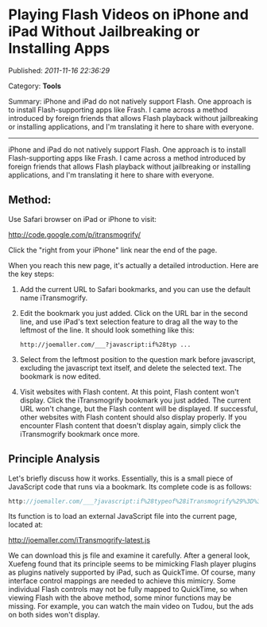 # Playing Flash Videos on iPhone and iPad Without Jailbreaking or Installing Apps

Published: *2011-11-16 22:36:29*

Category: __Tools__

Summary: iPhone and iPad do not natively support Flash. One approach is to install Flash-supporting apps like Frash. I came across a method introduced by foreign friends that allows Flash playback without jailbreaking or installing applications, and I'm translating it here to share with everyone.

---------

iPhone and iPad do not natively support Flash. One approach is to install Flash-supporting apps like Frash. I came across a method introduced by foreign friends that allows Flash playback without jailbreaking or installing applications, and I'm translating it here to share with everyone.

## Method:

Use Safari browser on iPad or iPhone to visit:

<http://code.google.com/p/itransmogrify/>

Click the "right from your iPhone" link near the end of the page.

When you reach this new page, it's actually a detailed introduction. Here are the key steps:

1. Add the current URL to Safari bookmarks, and you can use the default name iTransmogrify.

2. Edit the bookmark you just added. Click on the URL bar in the second line, and use iPad's text selection feature to drag all the way to the leftmost of the line. It should look something like this:

   ```
   http://joemaller.com/___?javascript:if%28typ ...
   ```

3. Select from the leftmost position to the question mark before javascript, excluding the javascript text itself, and delete the selected text. The bookmark is now edited.

4. Visit websites with Flash content. At this point, Flash content won't display. Click the iTransmogrify bookmark you just added. The current URL won't change, but the Flash content will be displayed. If successful, other websites with Flash content should also display properly. If you encounter Flash content that doesn't display again, simply click the iTransmogrify bookmark once more.

## Principle Analysis

Let's briefly discuss how it works. Essentially, this is a small piece of JavaScript code that runs via a bookmark. Its complete code is as follows:

```javascript
http://joemaller.com/___?javascript:if%28typeof%28iTransmogrify%29%3D%3D%27undefined%27%29%7Bvar%20s%3Ddocument.createElement%28%27script%27%29%3Bs.src%3D%27http%3A%2F%2Fjoemaller.com%2FiTransmogrify-latest.js%3Fq%3D%27%2B%28new%20Date%29.getTime%28%29%3Bdocument.getElementsByTagName%28%27head%27%29%5B0%5D.appendChild%28s%29%7Dvoid%280%29
```

Its function is to load an external JavaScript file into the current page, located at:

http://joemaller.com/iTransmogrify-latest.js

We can download this js file and examine it carefully. After a general look, Xuefeng found that its principle seems to be mimicking Flash player plugins as plugins natively supported by iPad, such as QuickTime. Of course, many interface control mappings are needed to achieve this mimicry. Some individual Flash controls may not be fully mapped to QuickTime, so when viewing Flash with the above method, some minor functions may be missing. For example, you can watch the main video on Tudou, but the ads on both sides won't display.